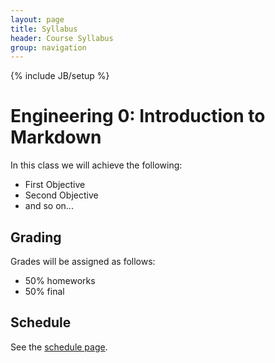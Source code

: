 ```yaml
---
layout: page
title: Syllabus
header: Course Syllabus
group: navigation
---
```

{% include JB/setup %}

# Engineering 0: Introduction to Markdown

In this class we will achieve the following:

* First Objective
* Second Objective
* and so on...

## Grading

Grades will be assigned as follows:

* 50% homeworks
* 50% final

## Schedule

See the [schedule page]({{site.url}}/schedule.html).


